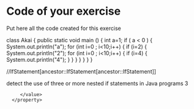 # Code of your exercise

Put here all the code created for this exercise

class Akai {
    public static void main () {
        int a=1;
        if ( a < 0 ) {
            System.out.println("a");
            for (int i=0 ; i<10;i++) {
                if (i=2) {
                    System.out.println("2");
                    for (int i=0 ; i<10;i++) {
                        if (i=4) {
                             System.out.println("4");
                        }
                    }
                }
            }
        }
    }
}

//IfStatement[ancestor::IfStatement[ancestor::IfStatement]]

<rule name="ComplexIfStatement"
      language="java"
      message="Complex If Statement"
      class="net.sourceforge.pmd.lang.rule.XPathRule">
   <description>
      detect the use of three or more nested if statements in
      Java programs
   </description>
   <priority>3</priority>
   <properties>
      <property name="version" value="2.0"/>
      <property name="xpath">
         <value>
<![CDATA[
//IfStatement[ancestor::IfStatement[ancestor::IfStatement]]
]]>
         </value>
      </property>
   </properties>
</rule>